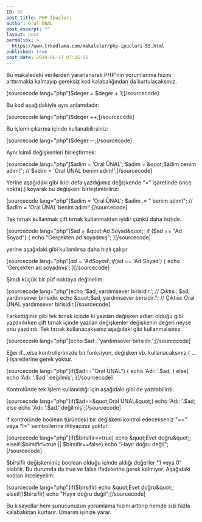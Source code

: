 ```yaml
---
ID: 55
post_title: PHP İpuçları
author: Oral ÜNAL
post_excerpt: ""
layout: post
permalink: >
  https://www.trkodlama.com/makaleler/php-ipuclari-55.html
published: true
post_date: 2010-06-17 07:35:55
---
```

Bu makaledeki verilerden yararlanarak PHP'nin yorumlanma hızını arttırmakla kalmayıp gereksiz kod kalabalığından da kurtulacaksınız.

[sourcecode lang="php"]$deger = $deger + 1;[/sourcecode]

Bu kod aşağıdakiyle aynı anlamdadır:

[sourcecode lang="php"]$deger ++;[/sourcecode]

Bu işlemi çıkarma içinde kullanabilirsiniz:

[sourcecode lang="php"]$deger --;[/sourcecode]

Aynı isimli değişkenleri birleştirmek:

[sourcecode lang="php"]$adim = 'Oral ÜNAL';
$adim = &quot;$adim benim adım!&quot;; // $adim = 'Oral ÜNAL benim adım!';[/sourcecode]

Yerine aşağıdaki gibi ikici defa yazdığımız değişkende "=" işaretinde önce nokta(.) koyarak bu değişkeni birleştirebiliriz:

[sourcecode lang="php"]$adim = 'Oral ÜNAL';
$adim .= &quot; benim adım!&quot;; // $adim = 'Oral ÜNAL benim adım!';[/sourcecode]

Tek tırnak kullanmak çift tırnak kullanmaktan iyidir çünkü daha hızlıdır.

[sourcecode lang="php"]$ad = &quot;Ad Soyad&quot;;
if ($ad == &quot;Ad Soyad&quot;) {
echo &quot;Gerçekten ad soyadmış&quot;; }[/sourcecode]

yerine aşağıdaki gibi kullanılırsa daha hızlı çalışır

[sourcecode lang="php"]$ad = 'Ad Soyad';
if ($ad == 'Ad Soyad') {
echo 'Gerçekten ad soyadmış'; }[/sourcecode]

Şimdi küçük bir püf noktaya değinelim:

[sourcecode lang="php"]echo '$ad, yardımsever birisidir.';
// Çıktısı: $ad, yardımsever birisidir.
echo &quot;$ad, yardımsever birisidir.&quot;;
// Çıktısı: Oral ÜNAL yardımsever birisidir.[/sourcecode]

Farkettiğiniz gibi tek tırnak içinde ki yazılan değişken adları olduğu gibi yazdırılırken çift tırnak içinde yazılan değişkenler değişkenin değeri neyse onu yazdırdı. Tek tırnak kullanacaksanız aşağıdaki gibi kullanmalısınız:

[sourcecode lang="php"]echo $ad . 'yardımsever birisidir.';[/sourcecode]

Eğer if...else kontrollerinizde bir fonksiyon, değişken vb. kullanacaksınız { ... } işaretlerine gerek yoktur.

[sourcecode lang="php"]if($ad==&quot;Oral ÜNAL&quot;) {
echo 'Adı: '.$ad;
} else{
echo 'Adı: '.$ad.' değilmiş';
}[/sourcecode]

Kontrolünde tek işlem kullanıldığı için aşağıdaki gibi de yazılabilirdi:

[sourcecode lang="php"]if($ad==&quot;Oral ÜNAL&quot;) echo 'Adı: '.$ad;
else echo 'Adı: '.$ad.' değilmiş';[/sourcecode]

if kontrolünde boolean türündeki bir değişkeni kontrol edecekseniz "==" veya "!=" sembollerine ihtiyacınız yoktur.

[sourcecode lang="php"]if($birsifir==true) echo &quot;Evet doğru&quot;;
elseif($birsifir!=true || $birsifir==false) echo &quot;Hayır doğru değil&quot;;[/sourcecode]

$birsifir değişkenimiz boolean olduğu içinde aldığı değerler "1 veya 0" olabilir. Bu durumda da true ve false ifadelerine gerek kalmıyor. Aşağıdaki kodları inceleyelim:

[sourcecode lang="php"]if($birsifir) echo &quot;Evet doğru&quot;;
elseif(!$birsifir) echo &quot;Hayır doğru değil&quot;;[/sourcecode]

Bu kısayollar hem sunucunuzun yorumlama hızını arttırıp hemde sizi fazla kalabalıktan kurtarır. Umarım işinize yarar.